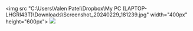 <img src "C:\Users\Valen Patel\Dropbox\My PC (LAPTOP-LHGRI43T)\Downloads\Screenshot_20240229_181239.jpg" width="400px" height="600px">
![]("D:\Screenshot_20240229_181239.jpg")
